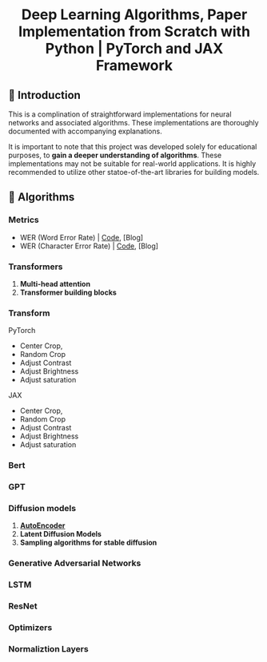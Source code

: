 <h1 align="center"> Deep Learning Algorithms, Paper Implementation from Scratch with Python | PyTorch and JAX Framework </h1>

## 👋 Introduction

This is a complination of straightforward implementations for neural networks and associated algorithms. These implementations are thoroughly documented with accompanying explanations.

It is important to note that this project was developed solely for educational purposes, to **gain a deeper understanding of algorithms**. These implementations may not be suitable for real-world applications. It is highly recommended to utilize other statoe-of-the-art libraries for building models.


## 📝 Algorithms

### Metrics
- WER (Word Error Rate) | [Code](algorithms/metrics/wer.py), [Blog]
- WER (Character Error Rate) | [Code](algorithms/metrics/cer.py), [Blog]

### Transformers
1. **Multi-head attention**
2. **Transformer building blocks**

### Transform

PyTorch
- Center Crop, 
- Random Crop
- Adjust Contrast
- Adjust Brightness
- Adjust saturation

JAX
- Center Crop, 
- Random Crop
- Adjust Contrast
- Adjust Brightness
- Adjust saturation


### Bert

### GPT

### Diffusion models
1. [**AutoEncoder**](algorithms/diffusion/autoencoder.py)
1. **Latent Diffusion Models**
2. **Sampling algorithms for stable diffusion**

### Generative Adversarial Networks

### LSTM

### ResNet

### Optimizers

### Normaliztion Layers
